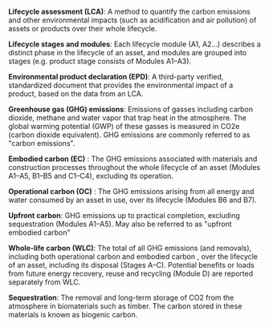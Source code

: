 **Lifecycle assessment (LCA)**: A method to quantify the carbon emissions and other environmental impacts (such as acidification and air pollution) of assets or products over their whole lifecycle.

**Lifecycle stages and modules**: Each lifecycle module (A1, A2...) describes a distinct phase in the lifecycle of an asset, and modules are grouped into stages (e.g. product stage consists of Modules A1–A3).

**Environmental product declaration (EPD)**: A third-party verified, standardized document that provides the environmental impact of a product, based on the data from an LCA.

**Greenhouse gas (GHG) emissions**: Emissions of gasses including carbon dioxide, methane and water vapor that trap heat in the atmosphere. The global warming potential (GWP) of these gasses is measured in CO2e (carbon dioxide equivalent). GHG emissions are commonly referred to as "carbon emissions".

**Embodied carbon (EC)** : The GHG emissions associated with materials and construction processes throughout the whole lifecycle of an asset (Modules A1–A5, B1–B5 and C1–C4), excluding its operation. 

**Operational carbon (OC)** : The GHG emissions arising from all energy and water consumed by an asset in use, over its lifecycle (Modules B6 and B7).

**Upfront carbon**: GHG emissions up to practical completion, excluding sequestration (Modules A1–A5). May also be referred to as "upfront embodied carbon"

**Whole-life carbon (WLC)**: The total of all GHG emissions (and removals), including both operational carbon and embodied carbon , over the lifecycle of an asset, including its disposal (Stages A–C). Potential benefits or loads from future energy recovery, reuse and recycling (Module D) are reported separately  from WLC.

**Sequestration**: The removal and long-term storage of CO2 from the atmosphere in biomaterials such as timber. The carbon stored in these materials is known as biogenic carbon.